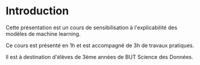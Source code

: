 # Introduction

Cette présentation est un cours de sensibilisation à l'explicabilité des modèles de machine learning.

Ce cours est présenté en 1h et est accompagné de 3h de travaux pratiques.

Il est à destination d'élèves de 3ème années de BUT Science des Données.